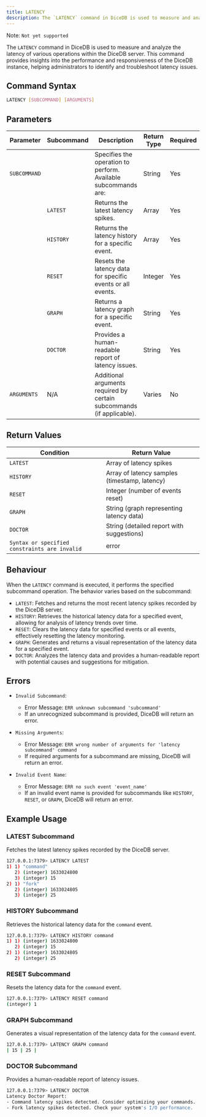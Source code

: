 ```yaml
---
title: LATENCY
description: The `LATENCY` command in DiceDB is used to measure and analyze the latency of various operations within the DiceDB server. This command provides insights into the performance and responsiveness of the DiceDB instance, helping administrators to identify and troubleshoot latency issues.
---
```

Note: `Not yet supported`

The `LATENCY` command in DiceDB is used to measure and analyze the latency of various operations within the DiceDB server. This command provides insights into the performance and responsiveness of the DiceDB instance, helping administrators to identify and troubleshoot latency issues.

## Command Syntax

```bash
LATENCY [SUBCOMMAND] [ARGUMENTS]
```

## Parameters

| Parameter    | Subcommand | Description                                                          | Return Type | Required |
|--------------|------------|----------------------------------------------------------------------|-------------|----------|
| `SUBCOMMAND` |            | Specifies the operation to perform. Available subcommands are:       | String      | Yes      |
|              | `LATEST`   | Returns the latest latency spikes.                                   | Array       | Yes      |
|              | `HISTORY`  | Returns the latency history for a specific event.                    | Array       | Yes      |
|              | `RESET`    | Resets the latency data for specific events or all events.           | Integer     | Yes      |
|              | `GRAPH`    | Returns a latency graph for a specific event.                        | String      | Yes      |
|              | `DOCTOR`   | Provides a human-readable report of latency issues.                  | String      | Yes      |
| `ARGUMENTS`  | N/A        | Additional arguments required by certain subcommands (if applicable).| Varies      | No       |

## Return Values

| Condition                                        | Return Value                                      |
|--------------------------------------------------|---------------------------------------------------|
| `LATEST`                                         | Array of latency spikes                           |
| `HISTORY`                                        | Array of latency samples (timestamp, latency)     |
| `RESET`                                          | Integer (number of events reset)                  |
| `GRAPH`                                          | String (graph representing latency data)          |
| `DOCTOR`                                         | String (detailed report with suggestions)         |
| `Syntax or specified constraints are invalid`    | error                                             |

## Behaviour

When the `LATENCY` command is executed, it performs the specified subcommand operation. The behavior varies based on the subcommand:

- `LATEST`: Fetches and returns the most recent latency spikes recorded by the DiceDB server.
- `HISTORY`: Retrieves the historical latency data for a specified event, allowing for analysis of latency trends over time.
- `RESET`: Clears the latency data for specified events or all events, effectively resetting the latency monitoring.
- `GRAPH`: Generates and returns a visual representation of the latency data for a specified event.
- `DOCTOR`: Analyzes the latency data and provides a human-readable report with potential causes and suggestions for mitigation.

## Errors

- `Invalid Subcommand`:

  - Error Message: `ERR unknown subcommand 'subcommand'`
  - If an unrecognized subcommand is provided, DiceDB will return an error.

- `Missing Arguments`:

  - Error Message: `ERR wrong number of arguments for 'latency subcommand' command`
  - If required arguments for a subcommand are missing, DiceDB will return an error.

- `Invalid Event Name`:

  - Error Message: `ERR no such event 'event_name'`
  - If an invalid event name is provided for subcommands like `HISTORY`, `RESET`, or `GRAPH`, DiceDB will return an error.

## Example Usage

### LATEST Subcommand

Fetches the latest latency spikes recorded by the DiceDB server.

```bash
127.0.0.1:7379> LATENCY LATEST
1) 1) "command"
   2) (integer) 1633024800
   3) (integer) 15
2) 1) "fork"
   2) (integer) 1633024805
   3) (integer) 25
```

### HISTORY Subcommand

Retrieves the historical latency data for the `command` event.

```bash
127.0.0.1:7379> LATENCY HISTORY command
1) 1) (integer) 1633024800
   2) (integer) 15
2) 1) (integer) 1633024805
   2) (integer) 25
```

### RESET Subcommand

Resets the latency data for the `command` event.

```bash
127.0.0.1:7379> LATENCY RESET command
(integer) 1
```

### GRAPH Subcommand

Generates a visual representation of the latency data for the `command` event.

```bash
127.0.0.1:7379> LATENCY GRAPH command
| 15 | 25 |
```

### DOCTOR Subcommand

Provides a human-readable report of latency issues.

```bash
127.0.0.1:7379> LATENCY DOCTOR
Latency Doctor Report:
- Command latency spikes detected. Consider optimizing your commands.
- Fork latency spikes detected. Check your system's I/O performance.
```
